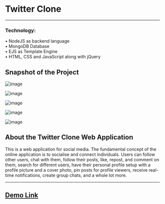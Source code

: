 # Twitter Clone
<hr>

### Technology:
• NodeJS as backend language<br>
• MongoDB Database<br>
• EJS as Template Engine<br>
• HTML, CSS and JavaScript along with jQuery


## Snapshot of the Project

![image](https://user-images.githubusercontent.com/61939693/185782930-506ac1d7-00a5-4624-803d-a16b093c9e96.png)

![image](https://user-images.githubusercontent.com/61939693/185782943-6404e0d0-f28f-4bdc-9f7c-36cb5ea03b4d.png)

![image](https://user-images.githubusercontent.com/61939693/185782956-277e530f-164f-45c4-84cd-ba50810d6600.png)

![image](https://user-images.githubusercontent.com/61939693/185782986-586888a7-0366-4c08-8d69-da2cc752d4ff.png)

![image](https://user-images.githubusercontent.com/61939693/185783317-8cb56c18-779b-4ce4-966f-824fcdcc081e.png)





## About the Twitter Clone Web Application
This is a web application for social media. The fundamental concept of the online application is to socialise and connect individuals. Users can follow other users, chat with them, follow their posts, like, repost, and comment on them, search for different users, have their personal profile setup with a profile picture and a cover photo, pin posts for profile viewers, receive real-time notifications, create group chats, and a whole lot more.

<hr>

## [Demo Link](https://drive.google.com/file/d/1FZcyM8sF151DMA06vYSIh4il-fpEA1S5/view?usp=drive_link)

